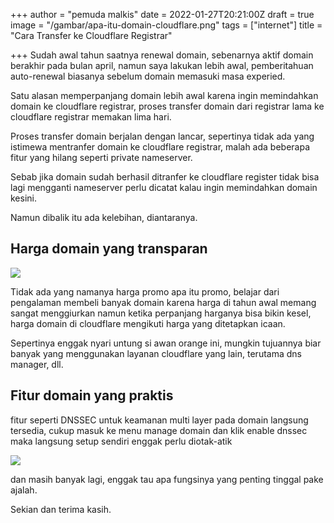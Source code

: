 +++
author = "pemuda malkis"
date = 2022-01-27T20:21:00Z
draft = true
image = "/gambar/apa-itu-domain-cloudflare.png"
tags = ["internet"]
title = "Cara Transfer ke Cloudflare Registrar"

+++
Sudah awal tahun saatnya renewal domain, sebenarnya aktif domain berakhir pada bulan april, namun saya lakukan lebih awal, pemberitahuan auto-renewal biasanya sebelum domain memasuki masa experied.

Satu alasan memperpanjang domain lebih awal karena ingin memindahkan domain ke cloudflare registrar, proses transfer domain dari registrar lama ke cloudflare registrar memakan lima hari.

Proses transfer domain berjalan dengan lancar, sepertinya tidak ada yang istimewa mentranfer domain ke cloudflare registrar, malah ada beberapa fitur yang hilang seperti private nameserver.

Sebab jika domain sudah berhasil ditranfer ke cloudflare register tidak bisa lagi mengganti nameserver perlu dicatat kalau ingin memindahkan domain kesini.

Namun dibalik itu ada kelebihan, diantaranya.

## Harga domain yang transparan

![](/gambar/harga-domain.webp)

Tidak ada yang namanya harga promo apa itu promo, belajar dari pengalaman membeli banyak domain karena harga di tahun awal memang sangat menggiurkan namun ketika perpanjang harganya bisa bikin kesel, harga domain di cloudflare mengikuti harga yang ditetapkan icaan.

Sepertinya enggak nyari untung si awan orange ini, mungkin tujuannya biar banyak yang menggunakan layanan cloudflare yang lain, terutama dns manager, dll.

## Fitur domain yang praktis

fitur seperti DNSSEC untuk keamanan multi layer pada domain langsung tersedia, cukup masuk ke menu manage domain dan klik enable dnssec maka langsung setup sendiri enggak perlu diotak-atik

![](/gambar/dnssec-enable.png)

dan masih banyak lagi, enggak tau apa fungsinya yang penting tinggal pake ajalah.

Sekian dan terima kasih.